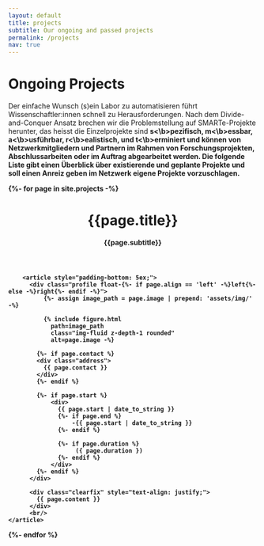 ```yaml
---
layout: default
title: projects
subtitle: Our ongoing and passed projects
permalink: /projects
nav: true
---
```


<h1>Ongoing Projects</h1>

Der einfache Wunsch (s)ein Labor zu automatisieren f&uuml;hrt Wissenschaftler:innen 
schnell zu Herausforderungen. 
Nach dem Divide-and-Conquer Ansatz brechen wir die Problemstellung auf SMARTe-Projekte
herunter, das heisst die Einzelprojekte sind <b>s<\b>pezifisch, <b>m<\b>essbar, <b>a<\b>usf&uuml;hrbar,
<b>r<\b>ealistisch, und <b>t<\b>erminiert und k&ouml;nnen von Netzwerkmitgliedern und Partnern im
Rahmen von Forschungsprojekten, Abschlussarbeiten oder im Auftrag abgearbeitet werden.
Die folgende Liste gibt einen &Uuml;berblick &uuml;ber existierende und geplante Projekte
und soll einen Anreiz geben im Netzwerk eigene Projekte vorzuschlagen.


{%- for page in site.projects -%}
  <div class="post">
        <header class="post-header">
          <h1 class="post-title">{{page.title}}</h1>
		  <p>{{page.subtitle}}</p>
        </header>
        
        <article style="padding-bottom: 5ex;">
          <div class="profile float-{%- if page.align == 'left' -%}left{%- else -%}right{%- endif -%}">
              {%- assign image_path = page.image | prepend: 'assets/img/' -%}

              {% include figure.html
                path=image_path
                class="img-fluid z-depth-1 rounded"
                alt=page.image -%}

            {%- if page.contact %}
            <div class="address">
              {{ page.contact }}
            </div>
            {%- endif %}

            {%- if page.start %}
                <div>
                  {{ page.start | date_to_string }}
                  {%- if page.end %}
                      -{{ page.start | date_to_string }}
                  {%- endif %}

                  {%- if page.duration %}
                       ({ page.duration })
                  {%- endif %}
                </div>            
            {%- endif %}
          </div>

          <div class="clearfix" style="text-align: justify;">
            {{ page.content }}
          </div>
		  <br/>
	</article>
</div>
{%- endfor %}
